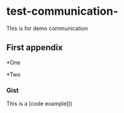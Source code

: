 # test-communication-
This is for demo communication

## First appendix
*One

*Two

### Gist
This is a [code example](<script src="https://gist.github.com/KhusnullinIlgiz/011fa3ea1a72983c6fd2d9dc30131506.js"></script>)
